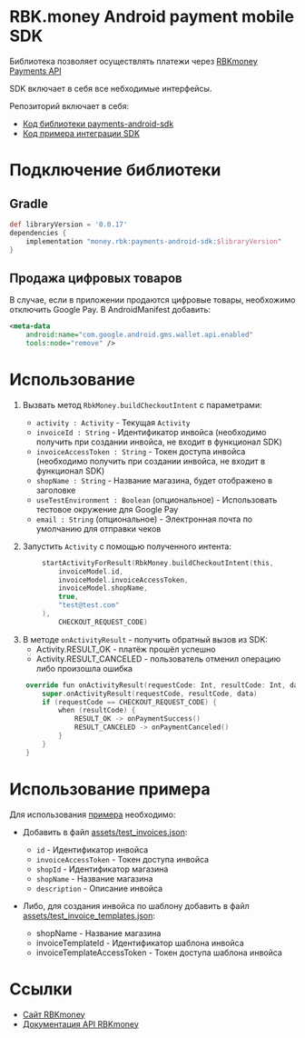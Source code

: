 # RBK.money Android payment mobile SDK

Библиотека позволяет осуществлять платежи через [RBKmoney Payments API](https://developer.rbk.money/api/)

SDK включает в себя все небходимые интерфейсы.

Репозиторий включает в себя:
* [Код библиотеки payments-android-sdk](./library)
* [Код примера интеграции SDK](./sample)

# Подключение библиотеки

## Gradle
```groovy
def libraryVersion = '0.0.17'
dependencies {
    implementation "money.rbk:payments-android-sdk:$libraryVersion"
}
```

## Продажа цифровых товаров
В случае, если в приложении продаются цифровые товары, необхожимо отключить Google Pay.
В AndroidManifest добавить:

```xml
<meta-data
    android:name="com.google.android.gms.wallet.api.enabled"
    tools:node="remove" />
```

# Использование 

1. Вызвать метод `RbkMoney.buildCheckoutIntent` с параметрами:
    * `activity : Activity` - Текущая `Activity`
    * `invoiceId : String` - Идентификатор инвойса (необходимо получить при создании инвойса, не входит в функционал SDK)
    * `invoiceAccessToken : String` - Токен доступа инвойса (необходимо получить при создании инвойса, не входит в функционал SDK)
    * `shopName : String` - Название магазина, будет отображено в заголовке
    * `useTestEnvironment : Boolean` (опциональное) - Использовать тестовое окружение для Google Pay
    * `email : String` (опциональное) - Электронная почта по умолчанию для отправки чеков

2. Запустить `Activity` с помощью полученного интента:
```swift
        startActivityForResult(RbkMoney.buildCheckoutIntent(this,
            invoiceModel.id,
            invoiceModel.invoiceAccessToken,
            invoiceModel.shopName,
            true,
            "test@test.com"
        ),
            CHECKOUT_REQUEST_CODE)

```

3. В методе `onActivityResult` - получить обратный вызов из SDK:
    * Activity.RESULT_OK - платёж прошёл успешно
    * Activity.RESULT_CANCELED - пользователь отменил операцию либо произошла ошибка


```swift
    override fun onActivityResult(requestCode: Int, resultCode: Int, data: Intent?) {
        super.onActivityResult(requestCode, resultCode, data)
        if (requestCode == CHECKOUT_REQUEST_CODE) {
            when (resultCode) {
                RESULT_OK -> onPaymentSuccess()
                RESULT_CANCELED -> onPaymentCanceled()
            }
        }
    }

```

# Использование примера

Для использования [примера](./sample) необходимо:
* Добавить в файл [assets/test_invoices.json](./sample/src/main/assets/test_invoices.json):
    - `id` - Идентификатор инвойса
    - `invoiceAccessToken` - Токен доступа инвойса
    - `shopId` - Идентификатор магазина
    - `shopName` - Название магазина
    - `description` - Описание инвойса
    
* Либо, для создания инвойса по шаблону добавить в файл [assets/test_invoice_templates.json](./sample/src/main/assets/test_invoice_templates.json):
    - shopName - Название магазина
    - invoiceTemplateId - Идентификатор шаблона инвойса
    - invoiceTemplateAccessToken - Токен доступа шаблона инвойса
    

# Ссылки
* [Сайт RBKmoney](https://rbk.money/)
* [Документация API RBKmoney](https://developer.rbk.money/api/)